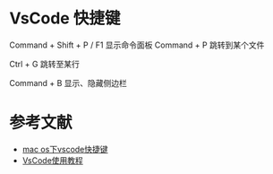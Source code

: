 # VsCode 快捷键

Command + Shift + P / F1 显示命令面板
Command + P 跳转到某个文件

Ctrl + G 跳转至某行

Command + B 显示、隐藏侧边栏



# 参考文献

- [mac os下vscode快捷键](https://www.cnblogs.com/informatics/p/8315339.html)
- [VsCode使用教程](https://www.jianshu.com/p/11554732b323)